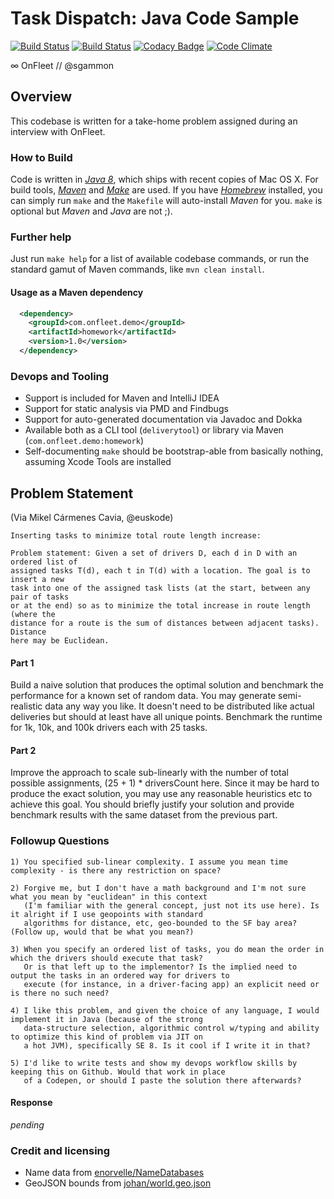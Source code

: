 # Task Dispatch: Java Code Sample
[![Build Status](https://buildbot.hq.mm-corp.systems/jenkins/buildStatus/icon?job=Sam/samples-delivery-java)](https://buildbot.hq.mm-corp.systems/jenkins/job/Sam/samples-delivery-java)
[![Build Status](https://travis-ci.org/sgammon/samples-delivery-java.svg?branch=master)](https://travis-ci.org/sgammon/samples-delivery-java)
[![Codacy Badge](https://api.codacy.com/project/badge/Grade/ccfa5c3038464d708051888e1cf45311)](https://www.codacy.com/app/samuel-gammon/samples-delivery-java?utm_source=github.com&amp;utm_medium=referral&amp;utm_content=sgammon/samples-delivery-java&amp;utm_campaign=Badge_Grade)
[![Code Climate](https://codeclimate.com/github/sgammon/samples-delivery-java.png)](https://codeclimate.com/github/sgammon/samples-delivery-java)

∞ OnFleet // @sgammon

## Overview
This codebase is written for a take-home problem assigned during an interview with OnFleet. 

### How to Build
Code is written in *[Java 8]()*, which ships with recent copies of Mac OS X. For build tools, *[Maven]()*
and *[Make]()* are used. If you have *[Homebrew]()* installed, you can simply run `make` and the `Makefile` will
auto-install *Maven* for you. `make` is optional but *Maven* and *Java* are not ;).

### Further help
Just run `make help` for a list of available codebase commands, or run the standard gamut of Maven commands, like `mvn clean install`.

#### Usage as a Maven dependency
```xml
  <dependency>
    <groupId>com.onfleet.demo</groupId>
    <artifactId>homework</artifactId>
    <version>1.0</version>
  </dependency>
```
 
### Devops and Tooling
- Support is included for Maven and IntelliJ IDEA
- Support for static analysis via PMD and Findbugs
- Support for auto-generated documentation via Javadoc and Dokka
- Available both as a CLI tool (`deliverytool`) or library via Maven (`com.onfleet.demo:homework`)
- Self-documenting `make` should be bootstrap-able from basically nothing, assuming Xcode Tools are installed

## Problem Statement

(Via Mikel Cármenes Cavia, @euskode)

```text
Inserting tasks to minimize total route length increase:

Problem statement: Given a set of drivers D, each d in D with an ordered list of
assigned tasks T(d), each t in T(d) with a location. The goal is to insert a new
task into one of the assigned task lists (at the start, between any pair of tasks
or at the end) so as to minimize the total increase in route length (where the
distance for a route is the sum of distances between adjacent tasks). Distance
here may be Euclidean.
```

#### Part 1
Build a naive solution that produces the optimal solution and benchmark the performance for a known set of random data. You may generate semi-realistic data any way you like. It doesn't need to be distributed like actual deliveries but should at least have all unique points. Benchmark the runtime for 1k, 10k, and 100k drivers each with 25 tasks.

#### Part 2
Improve the approach to scale sub-linearly with the number of total possible assignments, (25 + 1) * driversCount here. Since it may be hard to produce the exact solution, you may use any reasonable heuristics etc to achieve this goal. You should briefly justify your solution and provide benchmark results with the same dataset from the previous part.

### Followup Questions
```text
1) You specified sub-linear complexity. I assume you mean time complexity - is there any restriction on space?

2) Forgive me, but I don't have a math background and I'm not sure what you mean by "euclidean" in this context
   (I'm familiar with the general concept, just not its use here). Is it alright if I use geopoints with standard
   algorithms for distance, etc, geo-bounded to the SF bay area? (Follow up, would that be what you mean?)

3) When you specify an ordered list of tasks, you do mean the order in which the drivers should execute that task?
   Or is that left up to the implementor? Is the implied need to output the tasks in an ordered way for drivers to
   execute (for instance, in a driver-facing app) an explicit need or is there no such need?

4) I like this problem, and given the choice of any language, I would implement it in Java (because of the strong
   data-structure selection, algorithmic control w/typing and ability to optimize this kind of problem via JIT on
   a hot JVM), specifically SE 8. Is it cool if I write it in that?

5) I'd like to write tests and show my devops workflow skills by keeping this on Github. Would that work in place
   of a Codepen, or should I paste the solution there afterwards?
```

#### Response
*pending*

### Credit and licensing
- Name data from [enorvelle/NameDatabases](https://github.com/enorvelle/NameDatabases)
- GeoJSON bounds from [johan/world.geo.json](https://github.com/johan/world.geo.json)
